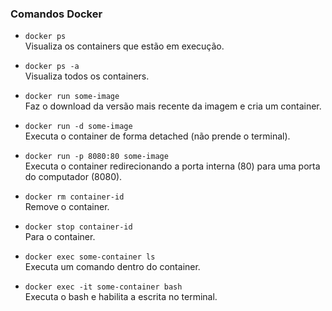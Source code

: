 ### Comandos Docker

- `docker ps`  
  Visualiza os containers que estão em execução.

- `docker ps -a`  
  Visualiza todos os containers.

- `docker run some-image`  
  Faz o download da versão mais recente da imagem e cria um container.

- `docker run -d some-image`  
  Executa o container de forma detached (não prende o terminal).

- `docker run -p 8080:80 some-image`  
  Executa o container redirecionando a porta interna (80) para uma porta do computador (8080).

- `docker rm container-id`  
  Remove o container.

- `docker stop container-id`  
  Para o container.

- `docker exec some-container ls`  
  Executa um comando dentro do container.

- `docker exec -it some-container bash`  
  Executa o bash e habilita a escrita no terminal.